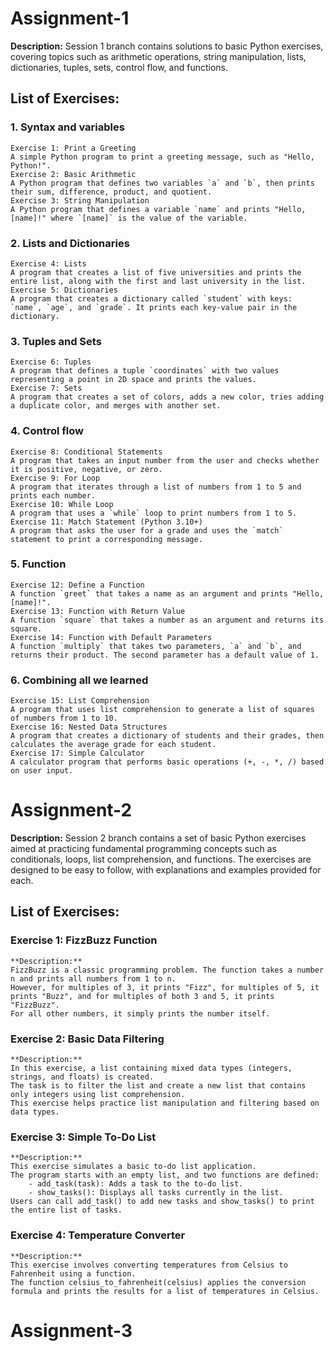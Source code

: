 # Assignment-1
**Description:**
Session 1 branch contains solutions to basic Python exercises, covering topics such as arithmetic operations, string manipulation, lists, dictionaries, tuples, sets, control flow, and functions.

## List of Exercises:

### 1. Syntax and variables
    Exercise 1: Print a Greeting
    A simple Python program to print a greeting message, such as "Hello, Python!".
    Exercise 2: Basic Arithmetic
    A Python program that defines two variables `a` and `b`, then prints their sum, difference, product, and quotient.
    Exercise 3: String Manipulation
    A Python program that defines a variable `name` and prints "Hello, [name]!" where `[name]` is the value of the variable.

### 2. Lists and Dictionaries
    Exercise 4: Lists
    A program that creates a list of five universities and prints the entire list, along with the first and last university in the list.
    Exercise 5: Dictionaries
    A program that creates a dictionary called `student` with keys: `name`, `age`, and `grade`. It prints each key-value pair in the dictionary.

### 3. Tuples and Sets
    Exercise 6: Tuples
    A program that defines a tuple `coordinates` with two values representing a point in 2D space and prints the values.
    Exercise 7: Sets
    A program that creates a set of colors, adds a new color, tries adding a duplicate color, and merges with another set.

### 4. Control flow
    Exercise 8: Conditional Statements
    A program that takes an input number from the user and checks whether it is positive, negative, or zero.
    Exercise 9: For Loop
    A program that iterates through a list of numbers from 1 to 5 and prints each number.
    Exercise 10: While Loop
    A program that uses a `while` loop to print numbers from 1 to 5.
    Exercise 11: Match Statement (Python 3.10+)
    A program that asks the user for a grade and uses the `match` statement to print a corresponding message.

### 5. Function
    Exercise 12: Define a Function
    A function `greet` that takes a name as an argument and prints "Hello, [name]!".
    Exercise 13: Function with Return Value
    A function `square` that takes a number as an argument and returns its square.
    Exercise 14: Function with Default Parameters
    A function `multiply` that takes two parameters, `a` and `b`, and returns their product. The second parameter has a default value of 1.

### 6. Combining all we learned
    Exercise 15: List Comprehension
    A program that uses list comprehension to generate a list of squares of numbers from 1 to 10.
    Exercise 16: Nested Data Structures
    A program that creates a dictionary of students and their grades, then calculates the average grade for each student.
    Exercise 17: Simple Calculator
    A calculator program that performs basic operations (+, -, *, /) based on user input.

# Assignment-2

**Description:**
Session 2 branch contains a set of basic Python exercises aimed at practicing fundamental programming concepts such as conditionals, loops, list comprehension, and functions.
The exercises are designed to be easy to follow, with explanations and examples provided for each.

## List of Exercises:

### Exercise 1: FizzBuzz Function
    **Description:**
    FizzBuzz is a classic programming problem. The function takes a number n and prints all numbers from 1 to n.
    However, for multiples of 3, it prints "Fizz", for multiples of 5, it prints "Buzz", and for multiples of both 3 and 5, it prints "FizzBuzz".
    For all other numbers, it simply prints the number itself.

### Exercise 2: Basic Data Filtering
    **Description:**
    In this exercise, a list containing mixed data types (integers, strings, and floats) is created.
    The task is to filter the list and create a new list that contains only integers using list comprehension.
    This exercise helps practice list manipulation and filtering based on data types.
    
### Exercise 3: Simple To-Do List
    **Description:**
    This exercise simulates a basic to-do list application.
    The program starts with an empty list, and two functions are defined:
        - add_task(task): Adds a task to the to-do list.
        - show_tasks(): Displays all tasks currently in the list.
    Users can call add_task() to add new tasks and show_tasks() to print the entire list of tasks.

### Exercise 4: Temperature Converter
    **Description:**
    This exercise involves converting temperatures from Celsius to Fahrenheit using a function.
    The function celsius_to_fahrenheit(celsius) applies the conversion formula and prints the results for a list of temperatures in Celsius.

# Assignment-3
